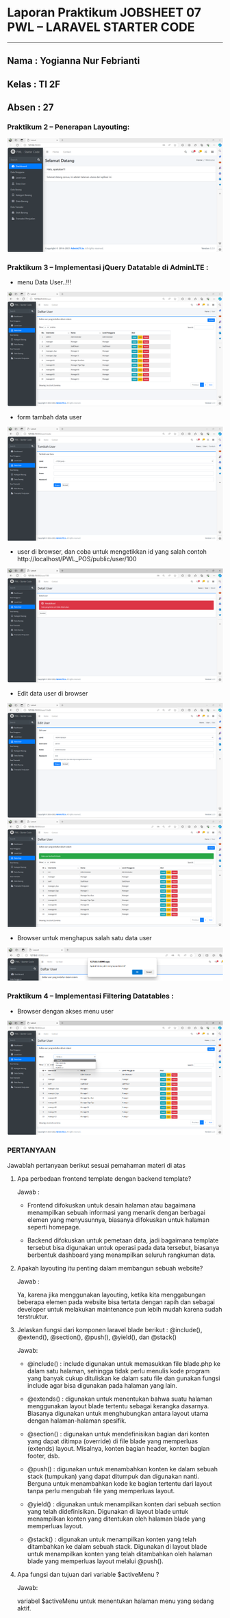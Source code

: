 # **Laporan Praktikum JOBSHEET 07 PWL – LARAVEL STARTER CODE**
---

## Nama  : Yogianna Nur Febrianti
## Kelas : TI 2F
## Absen : 27

### **Praktikum 2 – Penerapan Layouting:**

 <img src = public/img7/A2_no6.png>

### **Praktikum 3 – Implementasi jQuery Datatable di AdminLTE :**

- menu Data User..!!!

<img src = public/img7/D3_no8.png>

- form tambah data user

<img src = public/img7/D3_no12.png>

- user di browser, dan coba untuk mengetikkan id yang salah contoh http://localhost/PWL_POS/public/user/100

<img src = public/img7/D3_no16.png>

- Edit data user di browser

<img src = public/img7/D3_no20.png>

<img src = public/img7/D3_no20.1.png>

- Browser untuk menghapus salah satu data user

<img src = public/img7/D3_no21.png>

### **Praktikum 4 – Implementasi Filtering Datatables :**

- Browser dengan akses menu user

<img src = public/img7/E4_no7.png>

### **PERTANYAAN**

Jawablah pertanyaan berikut sesuai pemahaman materi di atas

1. Apa perbedaan frontend template dengan backend template?

    Jawab :
    
    - Frontend difokuskan untuk desain halaman atau bagaimana menampilkan sebuah informasi yang menarik dengan berbagai elemen yang menyusunnya, biasanya difokuskan untuk halaman seperti homepage. 

    - Backend difokuskan untuk pemetaan data, jadi bagaimana template tersebut bisa digunakan untuk operasi pada data tersebut, biasanya berbentuk dashboard yang menampilkan seluruh rangkuman data.

2. Apakah layouting itu penting dalam membangun sebuah website?

    Jawab :

    Ya, karena jika menggunakan layouting, ketika kita menggabungan beberapa elemen pada website bisa tertata dengan rapih dan sebagai developer untuk melakukan maintenance pun lebih mudah karena sudah terstruktur.

3. Jelaskan fungsi dari komponen laravel blade berikut : @include(), @extend(), @section(), @push(), @yield(), dan @stack()

    Jawab:

    - @include() : include digunakan untuk memasukkan file blade.php ke dalam satu halaman, sehingga tidak perlu menulis kode program yang banyak cukup dituliskan ke dalam satu file dan gunakan fungsi include agar bisa digunakan pada halaman yang lain.

    - @extends() : digunakan untuk menentukan bahwa suatu halaman menggunakan layout blade tertentu sebagai kerangka dasarnya. Biasanya digunakan untuk menghubungkan antara layout utama dengan halaman-halaman spesifik.

    - @section() : digunakan untuk mendefinisikan bagian dari konten yang dapat ditimpa (override) di file blade yang memperluas (extends) layout. Misalnya, konten bagian header, konten bagian footer, dsb.  

    - @push() : digunakan untuk menambahkan konten ke dalam sebuah stack (tumpukan) yang dapat ditumpuk dan digunakan nanti. Berguna untuk menambahkan kode ke bagian tertentu dari layout tanpa perlu mengubah file yang memperluas layout. 

    - @yield() : digunakan untuk menampilkan konten dari sebuah section yang telah didefinisikan. Digunakan di layout blade untuk menampilkan konten yang ditentukan oleh halaman blade yang memperluas layout. 

    - @stack() : digunakan untuk menampilkan konten yang telah ditambahkan ke dalam sebuah stack. Digunakan di layout blade untuk menampilkan konten yang telah ditambahkan oleh halaman blade yang memperluas layout melalui @push().

4. Apa fungsi dan tujuan dari variable $activeMenu ?

    Jawab:  

    variabel $activeMenu untuk menentukan halaman menu yang sedang aktif.